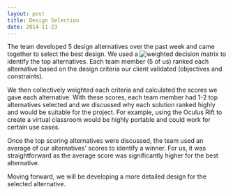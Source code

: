 ```yaml
---
layout: post
title: Design Selection
date: 2014-11-23
---
```


The team developed 5 design alternatives over the past week and came together to select the best design. We used a ![weighted decision matrix](http://deseng.ryerson.ca/dokuwiki/design:weighted_decision_matrix) to identify the top alternatives.	Each team member (5 of us) ranked each alternative based on the design criteria our client validated (objectives and constraints).

We then collectively weighted each criteria and calculated the scores we gave each alternative. With these scores, each team member had 1-2 top alternatives selected and we discussed why each solution ranked highly and would be suitable for the project. For example, using the Oculus Rift to create a virtual classroom would be highly portable and could work for certain use cases.

Once the top scoring alternatives were discussed, the team used an average of our alternatives' scores to identify a winner. For us, it was straightforward as the average score was significantly higher for the best alternative.

Moving forward, we will be developing a more detailed design for the selected alternative.